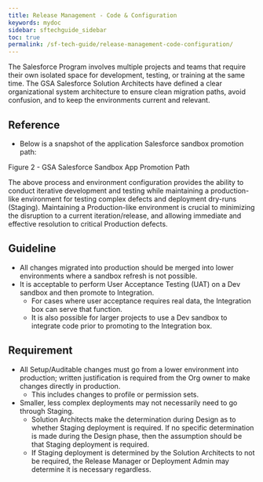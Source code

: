 ```yaml
---
title: Release Management - Code & Configuration
keywords: mydoc
sidebar: sftechguide_sidebar
toc: true
permalink: /sf-tech-guide/release-management-code-configuration/
---
```

The Salesforce Program involves multiple projects and teams that require their own isolated space for development, testing, or training at the same time.  The GSA Salesforce Solution Architects have defined a clear organizational system architecture to ensure clean migration paths, avoid confusion, and to keep the environments current and relevant.  

## Reference
* Below is a snapshot of the application Salesforce sandbox promotion path:

 
Figure 2 - GSA Salesforce Sandbox App Promotion Path

The above process and environment configuration provides the ability to conduct iterative development and testing while maintaining a production-like environment for testing complex defects and deployment dry-runs (Staging).  Maintaining a Production-like environment is crucial to minimizing the disruption to a current iteration/release, and allowing immediate and effective resolution to critical Production defects.

## Guideline
* All changes migrated into production should be merged into lower environments where a sandbox refresh is not possible.  
* It is acceptable to perform User Acceptance Testing (UAT) on a Dev sandbox and then promote to Integration.
	* For cases where user acceptance requires real data, the Integration box can serve that function.
	* It is also possible for larger projects to use a Dev sandbox to integrate code prior to promoting to the Integration box.

## Requirement
* All Setup/Auditable changes must go from a lower environment into production; written justification is required from the Org owner to make changes directly in production.  
	* This includes changes to profile or permission sets.
* Smaller, less complex deployments may not necessarily need to go through Staging.
	* Solution Architects make the determination during Design as to whether Staging deployment is required.  If no specific determination is made during the Design phase, then the assumption should be that Staging deployment is required.
	* If Staging deployment is determined by the Solution Architects to not be required, the Release Manager or Deployment Admin may determine it is necessary regardless.